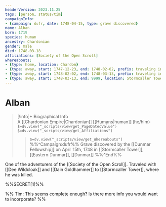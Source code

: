 ```yaml
---
headerVersion: 2023.11.25
tags: [person, status/tim]
campaignInfo:
- {campaign: dufr, date: 1748-04-15, type: grave discovered}
name: Alban
born: 1719
species: human
ancestry: Chardonian
gender: male
died: 1748-03-18
affiliations: [Society of the Open Scroll]
whereabouts:
- {type: home, location: Chardon}
- {type: away, start: 1747-12-23, end: 1748-02-02, prefix: traveling in, location: Yeraad River Basin}
- {type: away, start: 1748-02-02, end: 1748-03-13, prefix: traveling in, location: Dunmar}
- {type: away, start: 1748-03-13, end: 9999, location: Stormcaller Tower}
---
```

# Alban
>[!info]+ Biographical Info  
> A [[Chardonian Empire|Chardonian]] [[Humans|human]] (he/him)  
> `$=dv.view("_scripts/view/get_PageDatedValue")`  
> `$=dv.view("_scripts/view/get_Affiliations")`  
>> `$=dv.view("_scripts/view/get_Whereabouts")`  
>> %%^Campaign:dufr%% Grave discovered by the [[Dunmar Fellowship]] on April 15th, 1748 in [[Stormcaller Tower]], [[Eastern Dunmar]], [[Dunmar]] %%^End%%

One of the adventurers of the [[Society of the Open Scroll]]. Traveled with [[Dee Wildcloak]] and [[Dain Goldhammer]] to [[Stormcaller Tower]], where he was killed. 

%%SECRET[1]%%

%% Tim: This seems complete enough? Is there more info you would want to incorporate? %%